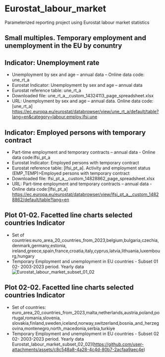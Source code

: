 # Eurostat_labour_market
Parameterized reporting project using Eurostat labour market statistics

## Small multiples. Temporary employment and unemployment in the EU by conuntry

## Indicator: Unemployment rate
- Unemployment by sex and age – annual data – Online data code: une_rt_a
- Eurostat Indicator: Unemployment by sex and age – annual data
- Eurostat reference table: une_rt_a
- Downloaded file: une_rt_a__custom_14324113_page_spreadsheet.xlsx
- URL: Unemployment by sex and age – annual data. Online data code: [une_rt_a]
  <https://ec.europa.eu/eurostat/databrowser/view/une_rt_a/default/table?lang=en&category=labour.employ.lfsi.une>

## Indicator: Employed persons with temporary contract
- Part-time employment and temporary contracts – annual data - Online data code:lfsi_pt_a
- Eurostat Indicator: Employed persons with temporary contract
- Eurostat reference table: [lfsi_pt_a]. Activity and employment status (EMP_TEMP)>Employed persons with temporary contract
- Downloaded file:  lfsi_pt_a__custom_14828862_page_spreadsheet.xlsx
- URL: Part-time employment and temporary contracts – annual data - Online data code:[lfsi_pt_a]
  <https://ec.europa.eu/eurostat/databrowser/view/lfsi_pt_a__custom_14828862/default/table?lang=en>


## Plot 01-02. Facetted line charts selected countries Indicator
- Set of countries:euro_area_20_countries_from_2023,belgium,bulgaria,czechia,denmark,germany,estonia,
  ireland,greece,spain,france,croatia,italy,cyprus,latvia,lithuania,luxembourg,hungary
- Temporary Employment and unemployment in EU countries - Subset 01 02- 2003-2023 period. Yearly data
![Eurostat_labour_market_subset_01_02](https://github.com/user-attachments/assets/37fd888d-029e-40d6-92d9-548781e142b3)

## Plot 02-02. Facetted line charts selected countries Indicator
- Set of countries: euro_area_20_countries_from_2023,malta,netherlands,austria,poland,portugal,romania,slovenia,
  slovakia,finland,sweden,iceland,norway,switzerland,bosnia_and_herzegovina,montenegro,north_macedonia,serbia,turkiye
-  Temporary Employment and unemployment in EU countries - Subset 02 02- 2003-2023 period. Yearly data
Eurostat_labour_market_subset_02_02](https://github.com/user-attachments/assets/c8c548a8-4a28-4c4d-80b7-2acfaa9aec4e)
